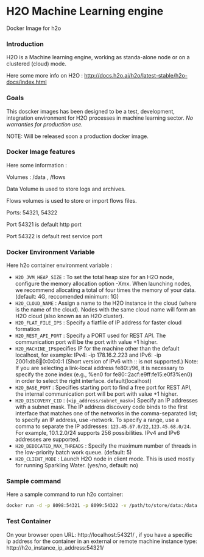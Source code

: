 # H2O Machine Learning engine

Docker Image for h2o


### Introduction ###

H2O is a Machine learning engine, working as standa-alone node or on a clustered (cloud) mode.

Here some more info on H2O :
http://docs.h2o.ai/h2o/latest-stable/h2o-docs/index.html


### Goals ###

This doscker images has been designed to be a test, development, integration environment for H2O processes in machine learning sector.
*No warranties for production use.*

NOTE: Will be released soon a production docker image.


### Docker Image features ###

Here some information :

Volumes : /data , /flows

Data Volume is used to store logs and archives.

Flows volumes is used to store or import flows files.

Ports: 54321, 54322

Port 54321 is default http port

Port 54322 is default rest service port


### Docker Environment Variable ###

Here h2o container environment variable :
* `H2O_JVM_HEAP_SIZE` : To set the total heap size for an H2O node, configure the memory allocation option -Xmx. When launching nodes, we recommend allocating a total of four times the memory of your data. (default: 4G, reccomended minimum: 1G)
* `H2O_CLOUD_NAME` : Assign a name to the H2O instance in the cloud (where <H2OCloudName> is the name of the cloud). Nodes with the same cloud name will form an H2O cloud (also known as an H2O cluster).
* `H2O_FLAT_FILE_IPS` : Specify a flatfile of IP address for faster cloud formation
* `H2O_REST_API_PORT` : Specify a PORT used for REST API. The communication port will be the port with value +1 higher.
* `H2O_MACHINE_IP`specifies IP for the machine other than the default localhost, for example: IPv4: -ip 178.16.2.223 and  IPv6: -ip 2001:db8:1234:0:0:0:0:1 (Short version of IPv6 with :: is not supported.) Note: If you are selecting a link-local address fe80::/96, it is necessary to specify the zone index (e.g., %en0 for fe80::2acf:e9ff:fe15:e0f3%en0) in order to select the right interface. default(localhost)
* `H2O_BASE_PORT` : Specifies starting port to find a free port for REST API, the internal communication port will be port with value +1 higher.
* `H2O_DISCOVERY_CID` :  (`<ip_address/subnet_mask>`) Specify an IP addresses with a subnet mask. The IP address discovery code binds to the first interface that matches one of the networks in the comma-separated list; to specify an IP address, use -network. To specify a range, use a comma to separate the IP addresses: `123.45.67.0/22,123.45.68.0/24`. For example, 10.1.2.0/24 supports 256 possibilities. IPv4 and IPv6 addresses are supported.
* `H2O_DEDICATED_MAX_THREADS` : Specify the maximum number of threads in the low-priority batch work queue. (default: 5)
* `H2O_CLIENT_MODE` : Launch H2O node in client mode. This is used mostly for running Sparkling Water. (yes/no, default: no)



### Sample command ###

Here a sample command to run h2o container:

```bash
docker run -d -p 8098:54321 -p 8099:54322 -v /path/to/store/data:/data -v /path/to/store/flows:/flows --name my-h2o hellgate75/h2o:latest
```

### Test Container ###

On your browser open URL: http://localhost:54321/ , if you have a specific ip address for the container in an external or remote machine
instance type: http://h2o_instance_ip_address:54321/
